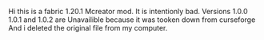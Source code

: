 Hi this is a fabric 1.20.1 Mcreator mod. It is intentionly bad.
Versions 1.0.0 1.0.1 and 1.0.2 are Unavailible because it was tooken down from curseforge And i deleted the original file from my computer.
